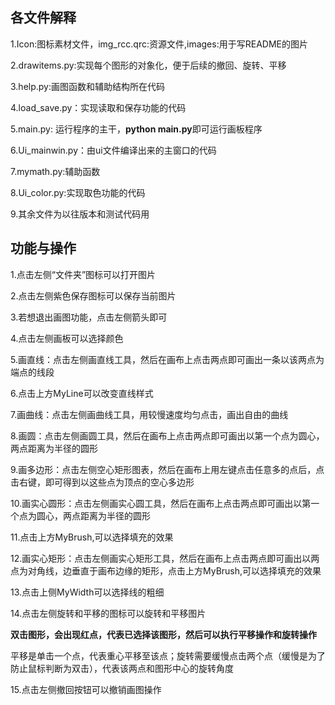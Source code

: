 ## 各文件解释

1.Icon:图标素材文件，img_rcc.qrc:资源文件,images:用于写README的图片

2.drawitems.py:实现每个图形的对象化，便于后续的撤回、旋转、平移

3.help.py:画图函数和辅助结构所在代码

4.load_save.py：实现读取和保存功能的代码

5.main.py: 运行程序的主干，**python main.py**即可运行画板程序

6.Ui_mainwin.py：由ui文件编译出来的主窗口的代码

7.mymath.py:辅助函数

8.Ui_color.py:实现取色功能的代码

9.其余文件为以往版本和测试代码用

## 功能与操作

1.点击左侧“文件夹”图标可以打开图片

2.点击左侧紫色保存图标可以保存当前图片

3.若想退出画图功能，点击左侧箭头即可

4.点击左侧画板可以选择颜色

5.画直线：点击左侧画直线工具，然后在画布上点击两点即可画出一条以该两点为端点的线段

6.点击上方MyLine可以改变直线样式

7.画曲线：点击左侧画曲线工具，用较慢速度均匀点击，画出自由的曲线

8.画圆：点击左侧画圆工具，然后在画布上点击两点即可画出以第一个点为圆心，两点距离为半径的圆形

9.画多边形：点击左侧空心矩形图表，然后在画布上用左键点击任意多的点后，点击右键，即可得到以这些点为顶点的空心多边形

10.画实心圆形：点击左侧画实心圆工具，然后在画布上点击两点即可画出以第一个点为圆心，两点距离为半径的圆形

11.点击上方MyBrush,可以选择填充的效果

12.画实心矩形：点击左侧画实心矩形工具，然后在画布上点击两点即可画出以两点为对角线，边垂直于画布边缘的矩形，点击上方MyBrush,可以选择填充的效果

13.点击上侧MyWidth可以选择线的粗细

14.点击左侧旋转和平移的图标可以旋转和平移图片
 
**双击图形，会出现红点，代表已选择该图形，然后可以执行平移操作和旋转操作**

平移是单击一个点，代表重心平移至该点；旋转需要缓慢点击两个点（缓慢是为了防止鼠标判断为双击），代表该两点和图形中心的旋转角度

15.点击左侧撤回按钮可以撤销画图操作
